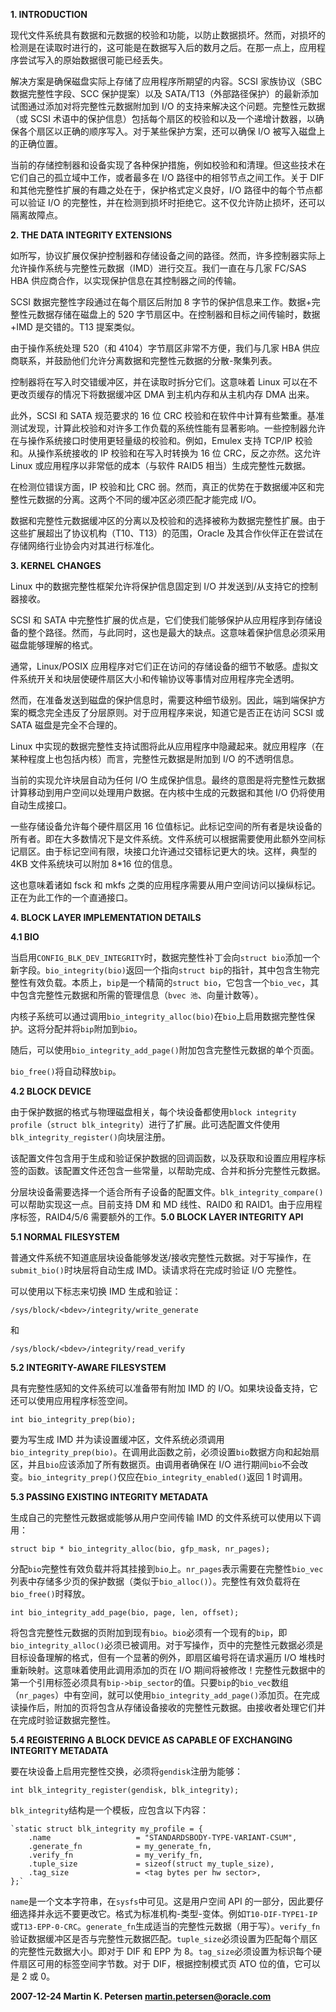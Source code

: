 **1. INTRODUCTION**

现代文件系统具有数据和元数据的校验和功能，以防止数据损坏。然而，对损坏的检测是在读取时进行的，这可能是在数据写入后的数月之后。在那一点上，应用程序尝试写入的原始数据很可能已经丢失。

解决方案是确保磁盘实际上存储了应用程序所期望的内容。SCSI 家族协议（SBC 数据完整性字段、SCC 保护提案）以及 SATA/T13（外部路径保护）的最新添加试图通过添加对将完整性元数据附加到 I/O 的支持来解决这个问题。完整性元数据（或 SCSI 术语中的保护信息）包括每个扇区的校验和以及一个递增计数器，以确保各个扇区以正确的顺序写入。对于某些保护方案，还可以确保 I/O 被写入磁盘上的正确位置。

当前的存储控制器和设备实现了各种保护措施，例如校验和和清理。但这些技术在它们自己的孤立域中工作，或者最多在 I/O 路径中的相邻节点之间工作。关于 DIF 和其他完整性扩展的有趣之处在于，保护格式定义良好，I/O 路径中的每个节点都可以验证 I/O 的完整性，并在检测到损坏时拒绝它。这不仅允许防止损坏，还可以隔离故障点。

**2. THE DATA INTEGRITY EXTENSIONS**

如所写，协议扩展仅保护控制器和存储设备之间的路径。然而，许多控制器实际上允许操作系统与完整性元数据（IMD）进行交互。我们一直在与几家 FC/SAS HBA 供应商合作，以实现保护信息在其控制器之间的传输。

SCSI 数据完整性字段通过在每个扇区后附加 8 字节的保护信息来工作。数据+完整性元数据存储在磁盘上的 520 字节扇区中。在控制器和目标之间传输时，数据+IMD 是交错的。T13 提案类似。

由于操作系统处理 520（和 4104）字节扇区非常不方便，我们与几家 HBA 供应商联系，并鼓励他们允许分离数据和完整性元数据的分散-聚集列表。

控制器将在写入时交错缓冲区，并在读取时拆分它们。这意味着 Linux 可以在不更改页缓存的情况下将数据缓冲区 DMA 到主机内存和从主机内存 DMA 出来。

此外，SCSI 和 SATA 规范要求的 16 位 CRC 校验和在软件中计算有些繁重。基准测试发现，计算此校验和对许多工作负载的系统性能有显著影响。一些控制器允许在与操作系统接口时使用更轻量级的校验和。例如，Emulex 支持 TCP/IP 校验和。从操作系统接收的 IP 校验和在写入时转换为 16 位 CRC，反之亦然。这允许 Linux 或应用程序以非常低的成本（与软件 RAID5 相当）生成完整性元数据。

在检测位错误方面，IP 校验和比 CRC 弱。然而，真正的优势在于数据缓冲区和完整性元数据的分离。这两个不同的缓冲区必须匹配才能完成 I/O。

数据和完整性元数据缓冲区的分离以及校验和的选择被称为数据完整性扩展。由于这些扩展超出了协议机构（T10、T13）的范围，Oracle 及其合作伙伴正在尝试在存储网络行业协会内对其进行标准化。

**3. KERNEL CHANGES**

Linux 中的数据完整性框架允许将保护信息固定到 I/O 并发送到/从支持它的控制器接收。

SCSI 和 SATA 中完整性扩展的优点是，它们使我们能够保护从应用程序到存储设备的整个路径。然而，与此同时，这也是最大的缺点。这意味着保护信息必须采用磁盘能够理解的格式。

通常，Linux/POSIX 应用程序对它们正在访问的存储设备的细节不敏感。虚拟文件系统开关和块层使硬件扇区大小和传输协议等事情对应用程序完全透明。

然而，在准备发送到磁盘的保护信息时，需要这种细节级别。因此，端到端保护方案的概念完全违反了分层原则。对于应用程序来说，知道它是否正在访问 SCSI 或 SATA 磁盘是完全不合理的。

Linux 中实现的数据完整性支持试图将此从应用程序中隐藏起来。就应用程序（在某种程度上也包括内核）而言，完整性元数据是附加到 I/O 的不透明信息。

当前的实现允许块层自动为任何 I/O 生成保护信息。最终的意图是将完整性元数据计算移动到用户空间以处理用户数据。在内核中生成的元数据和其他 I/O 仍将使用自动生成接口。

一些存储设备允许每个硬件扇区用 16 位值标记。此标记空间的所有者是块设备的所有者。即在大多数情况下是文件系统。文件系统可以根据需要使用此额外空间标记扇区。由于标记空间有限，块接口允许通过交错标记更大的块。这样，典型的 4KB 文件系统块可以附加 8*16 位的信息。

这也意味着诸如 fsck 和 mkfs 之类的应用程序需要从用户空间访问以操纵标记。正在为此工作的一个直通接口。

**4. BLOCK LAYER IMPLEMENTATION DETAILS**

**4.1 BIO**

当启用`CONFIG_BLK_DEV_INTEGRITY`时，数据完整性补丁会向`struct bio`添加一个新字段。`bio_integrity(bio)`返回一个指向`struct bip`的指针，其中包含生物完整性有效负载。本质上，`bip`是一个精简的`struct bio`，它包含一个`bio_vec`，其中包含完整性元数据和所需的管理信息（`bvec 池`、向量计数等）。

内核子系统可以通过调用`bio_integrity_alloc(bio)`在`bio`上启用数据完整性保护。这将分配并将`bip`附加到`bio`。

随后，可以使用`bio_integrity_add_page()`附加包含完整性元数据的单个页面。

`bio_free()`将自动释放`bip`。

**4.2 BLOCK DEVICE**

由于保护数据的格式与物理磁盘相关，每个块设备都使用`block integrity profile`（`struct blk_integrity`）进行了扩展。此可选配置文件使用`blk_integrity_register()`向块层注册。

该配置文件包含用于生成和验证保护数据的回调函数，以及获取和设置应用程序标签的函数。该配置文件还包含一些常量，以帮助完成、合并和拆分完整性元数据。

分层块设备需要选择一个适合所有子设备的配置文件。`blk_integrity_compare()`可以帮助实现这一点。目前支持 DM 和 MD 线性、RAID0 和 RAID1。由于应用程序标签，RAID4/5/6 需要额外的工作。**5.0 BLOCK LAYER INTEGRITY API**

**5.1 NORMAL FILESYSTEM**

普通文件系统不知道底层块设备能够发送/接收完整性元数据。对于写操作，在`submit_bio()`时块层将自动生成 IMD。读请求将在完成时验证 I/O 完整性。

可以使用以下标志来切换 IMD 生成和验证：

`/sys/block/<bdev>/integrity/write_generate`

和

`/sys/block/<bdev>/integrity/read_verify`

**5.2 INTEGRITY-AWARE FILESYSTEM**

具有完整性感知的文件系统可以准备带有附加 IMD 的 I/O。如果块设备支持，它还可以使用应用程序标签空间。

`int bio_integrity_prep(bio);`

要为写生成 IMD 并为读设置缓冲区，文件系统必须调用`bio_integrity_prep(bio)`。在调用此函数之前，必须设置`bio`数据方向和起始扇区，并且`bio`应该添加了所有数据页。由调用者确保在 I/O 进行期间`bio`不会改变。`bio_integrity_prep()`仅应在`bio_integrity_enabled()`返回 1 时调用。

**5.3 PASSING EXISTING INTEGRITY METADATA**

生成自己的完整性元数据或能够从用户空间传输 IMD 的文件系统可以使用以下调用：

`struct bip * bio_integrity_alloc(bio, gfp_mask, nr_pages);`

分配`bio`完整性有效负载并将其挂接到`bio`上。`nr_pages`表示需要在完整性`bio_vec`列表中存储多少页的保护数据（类似于`bio_alloc()`）。完整性有效负载将在`bio_free()`时释放。

`int bio_integrity_add_page(bio, page, len, offset);`

将包含完整性元数据的页附加到现有`bio`。`bio`必须有一个现有的`bip`，即`bio_integrity_alloc()`必须已被调用。对于写操作，页中的完整性元数据必须是目标设备理解的格式，但有一个显著的例外，即扇区编号将在请求遍历 I/O 堆栈时重新映射。这意味着使用此调用添加的页在 I/O 期间将被修改！完整性元数据中的第一个引用标签必须具有`bip->bip_sector`的值。只要`bip`的`bio_vec`数组（`nr_pages`）中有空间，就可以使用`bio_integrity_add_page()`添加页。在完成读操作后，附加的页将包含从存储设备接收的完整性元数据。由接收者处理它们并在完成时验证数据完整性。

**5.4 REGISTERING A BLOCK DEVICE AS CAPABLE OF EXCHANGING INTEGRITY METADATA**

要在块设备上启用完整性交换，必须将`gendisk`注册为能够：

`int blk_integrity_register(gendisk, blk_integrity);`

`blk_integrity`结构是一个模板，应包含以下内容：

```
`static struct blk_integrity my_profile = {
	.name                   = "STANDARDSBODY-TYPE-VARIANT-CSUM",
	.generate_fn            = my_generate_fn,
	.verify_fn              = my_verify_fn,
	.tuple_size             = sizeof(struct my_tuple_size),
	.tag_size               = <tag bytes per hw sector>,
};`
```

`name`是一个文本字符串，在`sysfs`中可见。这是用户空间 API 的一部分，因此要仔细选择并永远不要更改它。格式为标准机构-类型-变体。例如`T10-DIF-TYPE1-IP`或`T13-EPP-0-CRC`。`generate_fn`生成适当的完整性元数据（用于写）。`verify_fn`验证数据缓冲区是否与完整性元数据匹配。`tuple_size`必须设置为匹配每个扇区的完整性元数据大小。即对于 DIF 和 EPP 为 8。`tag_size`必须设置为标识每个硬件扇区可用的标签空间字节数。对于 DIF，根据控制模式页 ATO 位的值，它可以是 2 或 0。

**2007-12-24 Martin K. Petersen <martin.petersen@oracle.com>**